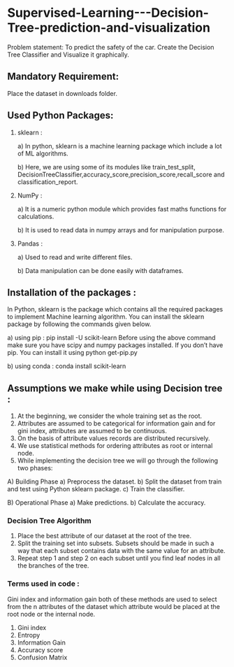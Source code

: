 # Supervised-Learning---Decision-Tree-prediction-and-visualization
Problem statement:  To predict the safety of the car. Create the Decision Tree Classifier and Visualize it graphically.

## Mandatory Requirement: 

Place the dataset in downloads folder.

## Used Python Packages:

1) sklearn :

      a) In python, sklearn is a machine learning package which include a lot of ML algorithms.
      
      b) Here, we are using some of its modules like train_test_split, DecisionTreeClassifier,accuracy_score,precision_score,recall_score and           classification_report.
      
2) NumPy :

      a) It is a numeric python module which provides fast maths functions for calculations.
      
      b) It is used to read data in numpy arrays and for manipulation purpose.
      
3) Pandas :

      a) Used to read and write different files.
      
      b) Data manipulation can be done easily with dataframes.

## Installation of the packages :
In Python, sklearn is the package which contains all the required packages to implement Machine learning algorithm. You can install the sklearn package by following the commands given below.

a) using pip :
pip install -U scikit-learn
Before using the above command make sure you have scipy and numpy packages installed.
If you don’t have pip. You can install it using python get-pip.py

b) using conda :
conda install scikit-learn
                                  
## Assumptions we make while using Decision tree :
1) At the beginning, we consider the whole training set as the root.
2) Attributes are assumed to be categorical for information gain and for gini index, attributes are assumed to be continuous.
3) On the basis of attribute values records are distributed recursively.
4) We use statistical methods for ordering attributes as root or internal node.
5) While implementing the decision tree we will go through the following two phases:

A) Building Phase
   a) Preprocess the dataset.
   b) Split the dataset from train and test using Python sklearn package.
   c) Train the classifier.
   
B) Operational Phase
   a) Make predictions.
   b) Calculate the accuracy.
                                   
### Decision Tree Algorithm

1. Place the best attribute of our dataset at the root of the tree.
2. Split the training set into subsets. Subsets should be made in such a way that each subset contains data with the same value for an attribute.
3. Repeat step 1 and step 2 on each subset until you find leaf nodes in all the branches of the tree.

### Terms used in code :

Gini index and information gain both of these methods are used to select from the n attributes of the dataset which attribute would be placed at the root node or the internal node.

1) Gini index
2) Entropy
3) Information Gain
4) Accuracy score
5) Confusion Matrix
